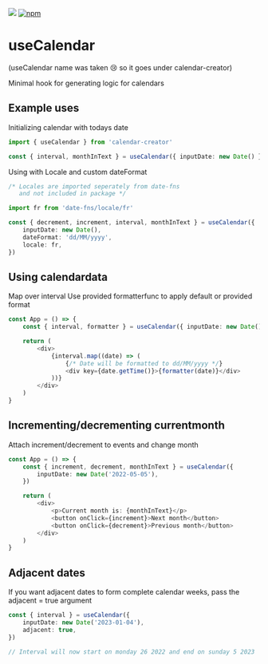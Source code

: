 ![](https://img.shields.io/badge/Coverage-100%25-83A603.svg?logo=jest&logoColor=white&color=blue&prefix=$coverage$) [![npm](https://img.shields.io/npm/v/calendar-creator)](https://www.npmjs.com/package/calendar-creator)

# useCalendar

(useCalendar name was taken 😢 so it goes under calendar-creator)

Minimal hook for generating logic for calendars

## Example uses

Initializing calendar with todays date

```typescript
import { useCalendar } from 'calendar-creator'

const { interval, monthInText } = useCalendar({ inputDate: new Date() })
```

Using with Locale and custom dateFormat

```typescript
/* Locales are imported seperately from date-fns
   and not included in package */

import fr from 'date-fns/locale/fr'

const { decrement, increment, interval, monthInText } = useCalendar({
    inputDate: new Date(),
    dateFormat: 'dd/MM/yyyy',
    locale: fr,
})
```

## Using calendardata

Map over interval
Use provided formatterfunc to apply default or provided format

```typescript
const App = () => {
	const { interval, formatter } = useCalendar({ inputDate: new Date(), dateFormat: 'dd/MM/yyyy' })

	return (
		<div>
			{interval.map((date) => (
                {/* Date will be formatted to dd/MM/yyyy */}
				<div key={date.getTime()}>{formatter(date)}</div>
			))}
		</div>
	)
}

```

## Incrementing/decrementing currentmonth

Attach increment/decrement to events and change month

```typescript
const App = () => {
    const { increment, decrement, monthInText } = useCalendar({
        inputDate: new Date('2022-05-05'),
    })

    return (
        <div>
            <p>Current month is: {monthInText}</p>
            <button onClick={increment}>Next month</button>
            <button onClick={decrement}>Previous month</button>
        </div>
    )
}
```

## Adjacent dates

If you want adjacent dates to form
complete calendar weeks, pass the adjacent = true argument

```typescript
const { interval } = useCalendar({
    inputDate: new Date('2023-01-04'),
    adjacent: true,
})

// Interval will now start on monday 26 2022 and end on sunday 5 2023
```
